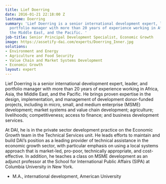 ```yaml
---
title: Lief Doerring
date: 2016-01-21 22:18:00 Z
lastname: Doerring
summary: 'Lief Doerring is a senior international development expert, leader, and
  portfolio manager with more than 20 years of experience working in Africa, Asia,
  the Middle East, and the Pacific. '
job-title: Senior Principal Development Specialist, Economic Growth
image: https://assetify-dai.com/experts/Doerring_Inner.jpg
solutions:
- Environment and Energy
- Agriculture and Food Security
- Value Chain and Market Systems Development
- Economic Growth
layout: expert
---
```


Lief Doerring is a senior international development expert, leader, and portfolio manager with more than 20 years of experience working in Africa, Asia, the Middle East, and the Pacific. He brings proven expertise in the design, implementation, and management of development donor-funded projects, including in micro, small, and medium enterprise (MSME) development; market systems and value chain development; agriculture; livelihoods; competitiveness; access to finance; and business development services. 

At DAI, he is in the private sector development practice on the Economic Growth team in the Technical Services unit. He leads efforts to maintain and build DAI’s position as a leading provider of technical assistance in the economic growth sector, with particular emphasis on using a local systems approach that is market-led, pro-poor, technically appropriate, and cost-effective. In addition, he teaches a class on MSME development as an adjunct professor at the School for International Public Affairs (SIPA) at Columbia University in New York.

* M.A., international development, American University